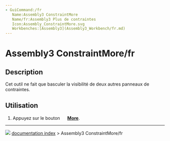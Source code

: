 ```yaml
---
- GuiCommand:/fr
   Name:Assembly3 ConstraintMore
   Name/fr:Assembly3 Plus de contraintes
   Icon:Assembly_ConstraintMore.svg
   Workbenches:[Assembly3](Assembly3_Workbench/fr.md)
---
```


# Assembly3 ConstraintMore/fr

## Description

Cet outil ne fait que basculer la visibilité de deux autres panneaux de contraintes.

## Utilisation

1.  Appuyez sur le bouton **<img src="images/Assembly_ConstraintMore.svg" width=16px> [More](Assembly3_ConstraintMore/fr.md)**.



---
![](images/Button_right.svg) [documentation index](../README.md) > Assembly3 ConstraintMore/fr
